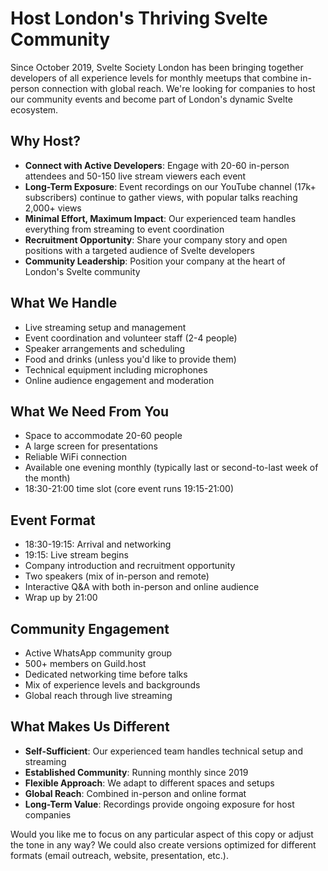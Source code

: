 # Host London's Thriving Svelte Community

Since October 2019, Svelte Society London has been bringing together
developers of all experience levels for monthly meetups that combine
in-person connection with global reach. We're looking for companies to
host our community events and become part of London's dynamic Svelte
ecosystem.

## Why Host?

- **Connect with Active Developers**: Engage with 20-60 in-person
  attendees and 50-150 live stream viewers each event
- **Long-Term Exposure**: Event recordings on our YouTube channel
  (17k+ subscribers) continue to gather views, with popular talks
  reaching 2,000+ views
- **Minimal Effort, Maximum Impact**: Our experienced team handles
  everything from streaming to event coordination
- **Recruitment Opportunity**: Share your company story and open
  positions with a targeted audience of Svelte developers
- **Community Leadership**: Position your company at the heart of
  London's Svelte community

## What We Handle

- Live streaming setup and management
- Event coordination and volunteer staff (2-4 people)
- Speaker arrangements and scheduling
- Food and drinks (unless you'd like to provide them)
- Technical equipment including microphones
- Online audience engagement and moderation

## What We Need From You

- Space to accommodate 20-60 people
- A large screen for presentations
- Reliable WiFi connection
- Available one evening monthly (typically last or second-to-last week
  of the month)
- 18:30-21:00 time slot (core event runs 19:15-21:00)

## Event Format

- 18:30-19:15: Arrival and networking
- 19:15: Live stream begins
- Company introduction and recruitment opportunity
- Two speakers (mix of in-person and remote)
- Interactive Q&A with both in-person and online audience
- Wrap up by 21:00

## Community Engagement

- Active WhatsApp community group
- 500+ members on Guild.host
- Dedicated networking time before talks
- Mix of experience levels and backgrounds
- Global reach through live streaming

## What Makes Us Different

- **Self-Sufficient**: Our experienced team handles technical setup
  and streaming
- **Established Community**: Running monthly since 2019
- **Flexible Approach**: We adapt to different spaces and setups
- **Global Reach**: Combined in-person and online format
- **Long-Term Value**: Recordings provide ongoing exposure for host
  companies

Would you like me to focus on any particular aspect of this copy or
adjust the tone in any way? We could also create versions optimized
for different formats (email outreach, website, presentation, etc.).
